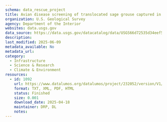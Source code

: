 ```yaml
---
schema: data_rescue_project 
title: Avian disease screening of translocated sage grouse captured in Montana, USA
organization: U.S. Geological Survey
agency: Department of the Interior
websites: data.usgs.gov
data_source: https://data.usgs.gov/datacatalog/data/USGS66d72535d34eef5af66ca5ff
description: 
last_modified: 2025-06-09
metadata_available: No
metadata_url: 
category:
  - Infrastructure 
  - Science & Research 
  - Climate & Environment 
resources:
  - id: 1092
    url: https://www.datalumos.org/datalumos/project/232052/version/V1/view
    format: TXT, XML, PDF, HTML
    status: Finished
    size: 0.001
    download_date: 2025-04-18
    maintainer: DRP, DL
    notes: 
---
```

